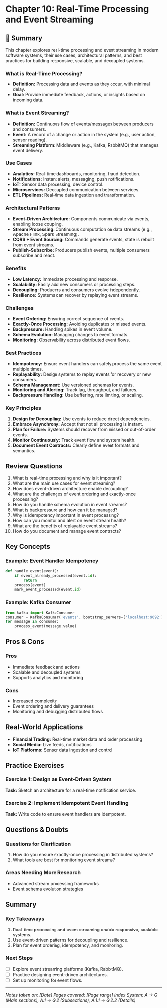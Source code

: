 # Chapter 10: Real-Time Processing and Event Streaming

## 📖 Summary

This chapter explores real-time processing and event streaming in modern software systems, their use cases, architectural patterns, and best practices for building responsive, scalable, and decoupled systems.

### What is Real-Time Processing?
- **Definition:** Processing data and events as they occur, with minimal delay.
- **Goal:** Provide immediate feedback, actions, or insights based on incoming data.

### What is Event Streaming?
- **Definition:** Continuous flow of events/messages between producers and consumers.
- **Event:** A record of a change or action in the system (e.g., user action, sensor reading).
- **Streaming Platform:** Middleware (e.g., Kafka, RabbitMQ) that manages event delivery.

### Use Cases
- **Analytics:** Real-time dashboards, monitoring, fraud detection.
- **Notifications:** Instant alerts, messaging, push notifications.
- **IoT:** Sensor data processing, device control.
- **Microservices:** Decoupled communication between services.
- **ETL Pipelines:** Real-time data ingestion and transformation.

### Architectural Patterns
- **Event-Driven Architecture:** Components communicate via events, enabling loose coupling.
- **Stream Processing:** Continuous computation on data streams (e.g., Apache Flink, Spark Streaming).
- **CQRS + Event Sourcing:** Commands generate events, state is rebuilt from event streams.
- **Publish-Subscribe:** Producers publish events, multiple consumers subscribe and react.

### Benefits
- **Low Latency:** Immediate processing and response.
- **Scalability:** Easily add new consumers or processing steps.
- **Decoupling:** Producers and consumers evolve independently.
- **Resilience:** Systems can recover by replaying event streams.

### Challenges
- **Event Ordering:** Ensuring correct sequence of events.
- **Exactly-Once Processing:** Avoiding duplicates or missed events.
- **Backpressure:** Handling spikes in event volume.
- **Schema Evolution:** Managing changes to event formats.
- **Monitoring:** Observability across distributed event flows.

### Best Practices
- **Idempotency:** Ensure event handlers can safely process the same event multiple times.
- **Replayability:** Design systems to replay events for recovery or new consumers.
- **Schema Management:** Use versioned schemas for events.
- **Monitoring and Alerting:** Track lag, throughput, and failures.
- **Backpressure Handling:** Use buffering, rate limiting, or scaling.

### Key Principles
1. **Design for Decoupling:** Use events to reduce direct dependencies.
2. **Embrace Asynchrony:** Accept that not all processing is instant.
3. **Plan for Failure:** Systems should recover from missed or out-of-order events.
4. **Monitor Continuously:** Track event flow and system health.
5. **Document Event Contracts:** Clearly define event formats and semantics.

## Review Questions
1. What is real-time processing and why is it important?
2. What are the main use cases for event streaming?
3. How does event-driven architecture enable decoupling?
4. What are the challenges of event ordering and exactly-once processing?
5. How do you handle schema evolution in event streams?
6. What is backpressure and how can it be managed?
7. Why is idempotency important in event processing?
8. How can you monitor and alert on event stream health?
9. What are the benefits of replayable event streams?
10. How do you document and manage event contracts?

## Key Concepts

### Example: Event Handler Idempotency
```python
def handle_event(event):
    if event_already_processed(event.id):
        return
    process(event)
    mark_event_processed(event.id)
```

### Example: Kafka Consumer
```python
from kafka import KafkaConsumer
consumer = KafkaConsumer('events', bootstrap_servers=['localhost:9092'])
for message in consumer:
    process_event(message.value)
```

## Pros & Cons

### Pros
- Immediate feedback and actions
- Scalable and decoupled systems
- Supports analytics and monitoring

### Cons
- Increased complexity
- Event ordering and delivery guarantees
- Monitoring and debugging distributed flows

## Real-World Applications
- **Financial Trading:** Real-time market data and order processing
- **Social Media:** Live feeds, notifications
- **IoT Platforms:** Sensor data ingestion and control

## Practice Exercises

### Exercise 1: Design an Event-Driven System
**Task:** Sketch an architecture for a real-time notification service.

### Exercise 2: Implement Idempotent Event Handling
**Task:** Write code to ensure event handlers are idempotent.

## Questions & Doubts

### Questions for Clarification
1. How do you ensure exactly-once processing in distributed systems?
2. What tools are best for monitoring event streams?

### Areas Needing More Research
- Advanced stream processing frameworks
- Event schema evolution strategies

## Summary

### Key Takeaways
1. Real-time processing and event streaming enable responsive, scalable systems.
2. Use event-driven patterns for decoupling and resilience.
3. Plan for event ordering, idempotency, and monitoring.

### Next Steps
- [ ] Explore event streaming platforms (Kafka, RabbitMQ).
- [ ] Practice designing event-driven architectures.
- [ ] Set up monitoring for event flows.

---

*Notes taken on: [Date]*
*Pages covered: [Page range]*
*Index System: A → G (Main sections), A.1 → G.2 (Subsections), A.1.1 → G.2.2 (Details)*
